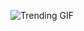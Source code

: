 ![Trending GIF](https://media3.giphy.com/media/v1.Y2lkPThiYjIxNzcyMzRleDVqYzNuNXQyMjhlZHd3ZW9sd2R3NzhtOGZ3d3djaG04cGkxYSZlcD12MV9naWZzX3NlYXJjaCZjdD1n/GfLyPobJEnWDBJOhye/giphy.gif)
